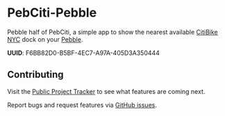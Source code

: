 # PebCiti-Pebble

Pebble half of PebCiti, a simple app to show the nearest available [CitiBike NYC](http://citibikenyc.com/) dock on your [Pebble](https://getpebble.com/).

**UUID**: F6BB82D0-B5BF-4EC7-A97A-405D3A350444

## Contributing

Visit the [Public Project Tracker](https://www.pivotaltracker.com/projects/928128/) to see what features are coming next.

Report bugs and request features via [GitHub issues](https://github.com/joemasilotti/PebCiti-Pebble/issues).

